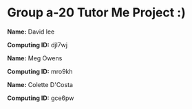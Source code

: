 # Group a-20 Tutor Me Project :)

__Name:__ David lee

__Computing ID:__ djl7wj

__Name:__ Meg Owens

__Computing ID:__ mro9kh

__Name:__ Colette D'Costa

__Computing ID:__ gce6pw